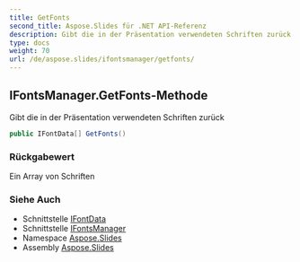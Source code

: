 ```yaml
---
title: GetFonts
second_title: Aspose.Slides für .NET API-Referenz
description: Gibt die in der Präsentation verwendeten Schriften zurück
type: docs
weight: 70
url: /de/aspose.slides/ifontsmanager/getfonts/
---
```


## IFontsManager.GetFonts-Methode

Gibt die in der Präsentation verwendeten Schriften zurück

```csharp
public IFontData[] GetFonts()
```

### Rückgabewert

Ein Array von Schriften

### Siehe Auch

* Schnittstelle [IFontData](../../ifontdata)
* Schnittstelle [IFontsManager](../../ifontsmanager)
* Namespace [Aspose.Slides](../../ifontsmanager)
* Assembly [Aspose.Slides](../../../)

<!-- DO NOT EDIT: generiert von xmldocmd für Aspose.Slides.dll -->